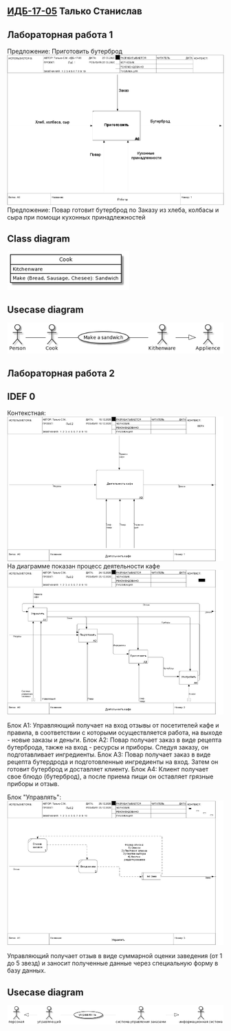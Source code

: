 ## [ИДБ-17-05](https://github.com/stankin/design-part-1/wiki/list-idb-17-05) Талько Станислав

## Лабораторная работа 1
Предложение: Приготовить бутерброд
![none](https://github.com/StanislavTalko/StanislavTalko.github.io/blob/master/lab1/idef0.png)
Предложение: Повар готовит бутерброд по Заказу из хлеба, колбасы и сыра при помощи кухонных принадлежностей

## Class diagram
![none](https://github.com/StanislavTalko/StanislavTalko.github.io/blob/master/lab1/class.jpg)
## Usecase diagram
![none](https://github.com/StanislavTalko/StanislavTalko.github.io/blob/master/lab1/usecase.png)

## Лабораторная работа 2
## IDEF 0 
Контекстная: 
![none](https://github.com/StanislavTalko/StanislavTalko.github.io/blob/master/lab2/01_A0.jpg)
На диаграмме показан процесс деятельности кафе
![none](https://github.com/StanislavTalko/StanislavTalko.github.io/blob/master/lab2/02_A0.jpg)

Блок A1: Управляющий получает на вход отзывы от посетителей кафе и правила, в соответствии с которыми осуществляется работа, на выходе - новые заказы и деньги.
Блок A2: Повар получает заказ в виде рецепта бутерброда, также на вход - ресурсы и приборы. Следуя заказу, он подготавливает ингредиенты.
Блок A3: Повар получает заказ в виде рецепта бутердрода и подготовленные ингредиенты на вход. Затем он готовит бутерброд и доставляет клиенту.
Блок A4: Клиент получает свое блюдо (бутерброд), а после приема пищи он оставляет грязные приборы и отзыв.

Блок "Управлять":
![none](https://github.com/StanislavTalko/StanislavTalko.github.io/blob/master/lab2/03_A0.jpg)

Управляющий получает отзыв в виде суммарной оценки заведения (от 1 до 5 звезд) и заносит полученные данные через специальную форму в базу данных.

## Usecase diagram
![none](https://github.com/StanislavTalko/StanislavTalko.github.io/blob/master/lab2/usecase.png)
